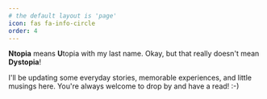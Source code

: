 ```yaml
---
# the default layout is 'page'
icon: fas fa-info-circle
order: 4
---
```


**Ntopia** means **U**topia with my last name.
Okay, but that really doesn't mean **Dystopia**!

I'll be updating some everyday stories, memorable experiences, and little musings here. You're always welcome to drop by and have a read! :-)